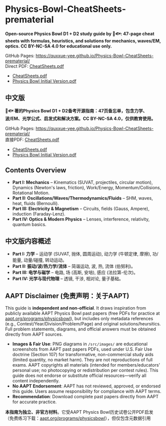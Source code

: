 # Physics-Bowl-CheatSheets-prematerial

**Open-source Physics Bowl D1 + D2 study guide by 🌸🐟: 47-page cheat sheets with formulas, heuristics, and solutions for mechanics, waves/EM, optics. CC BY-NC-SA 4.0 for educational use only.**

GitHub Pages: https://quxxue-yee.github.io/Physics-Bowl-CheatSheets-prematerial/  
Direct PDF: [CheatSheets.pdf](https://quxxue-yee.github.io/Physics-Bowl-CheatSheets-prematerial/CheatSheets.pdf)

- [CheatSheets.pdf](https://quxxue-yee.github.io/Physics-Bowl-CheatSheets-prematerial/CheatSheets.pdf)
- [Physics Bowl Initial Version.pdf](https://quxxue-yee.github.io/Physics-Bowl-CheatSheets-prematerial/Physics%20Bowl%20Initial%20Version.pdf)

## 中文版
**🌸🐟 著的Physics Bowl D1 + D2备考开源指南：47页备忘单，包含力学、波/EM、光学公式、启发式和解决方案。CC BY-NC-SA 4.0，仅供教育使用。**

GitHub Pages: https://quxxue-yee.github.io/Physics-Bowl-CheatSheets-prematerial/  
直接PDF: [CheatSheets.pdf](https://quxxue-yee.github.io/Physics-Bowl-CheatSheets-prematerial/CheatSheets.pdf)

- [CheatSheets.pdf](https://quxxue-yee.github.io/Physics-Bowl-CheatSheets-prematerial/CheatSheets.pdf)
- [Physics Bowl Initial Version.pdf](https://quxxue-yee.github.io/Physics-Bowl-CheatSheets-prematerial/Physics%20Bowl%20Initial%20Version.pdf)

## Contents Overview
- **Part I: Mechanics** – Kinematics (SUVAT, projectiles, circular motion), Dynamics (Newton's laws, friction), Work/Energy, Momentum/Collisions, Rotational Motion.
- **Part II: Oscillations/Waves/Thermodynamics/Fluids** – SHM, waves, heat, fluids (Bernoulli).
- **Part III: Electricity & Magnetism** – Circuits, fields (Gauss, Ampere), induction (Faraday-Lenz).
- **Part IV: Optics & Modern Physics** – Lenses, interference, relativity, quantum basics.

## 中文版内容概述
- **Part I: 力学** – 运动学 (SUVAT, 抛体, 圆周运动), 动力学 (牛顿定律, 摩擦), 功/能量, 动量/碰撞, 转动运动。
- **Part II: 振动/波/热力学/流体** – 简谐运动, 波, 热, 流体 (伯努利)。
- **Part III: 电学与磁学** – 电路, 场 (高斯, 安培), 感应 (法拉第-伦次)。
- **Part IV: 光学与现代物理** – 透镜, 干涉, 相对论, 量子基础。

## AAPT Disclaimer (免责声明：关于AAPT)
This guide is **independent and non-official**. It draws inspiration from publicly available AAPT Physics Bowl past papers (free PDFs for practice at [aapt.org/programs/physicsbowl](https://www.aapt.org/programs/physicsbowl)), but includes only metadata references (e.g., Contest/Year/Division/Problem/Page) and original solutions/heursitics. Full problem statements, diagrams, and official answers must be obtained directly from AAPT sources.

- **Images & Fair Use**: PNG diagrams in `/src/images/` are educational screenshots from AAPT past papers PDFs, used under U.S. Fair Use doctrine (Section 107) for transformative, non-commercial study aids (limited quantity, no market harm). They are not reproductions of full exams. AAPT copyrights all materials (intended for members/educators' personal use; no photocopying or redistribution per contest rules). This guide does not endorse or substitute official resources—verify all content independently.
- **No AAPT Endorsement**: AAPT has not reviewed, approved, or endorsed this guide. Users assume responsibility for compliance with AAPT terms.
- **Recommendation**: Download complete past papers directly from AAPT for accurate practice.

**本指南为独立、非官方材料**。它受AAPT Physics Bowl历史试卷公开PDF启发（免费练习下载：[aapt.org/programs/physicsbowl](https://www.aapt.org/programs/physicsbowl)），但仅包含元数据引用
